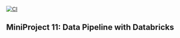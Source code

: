[![CI](https://github.com/nogibjj/MiniProject11_ShiyueZhou_Pipeline/actions/workflows/cicd.yml/badge.svg)](https://github.com/nogibjj/MiniProject11_ShiyueZhou_Pipeline/actions/workflows/cicd.yml)
## MiniProject 11: Data Pipeline with Databricks


